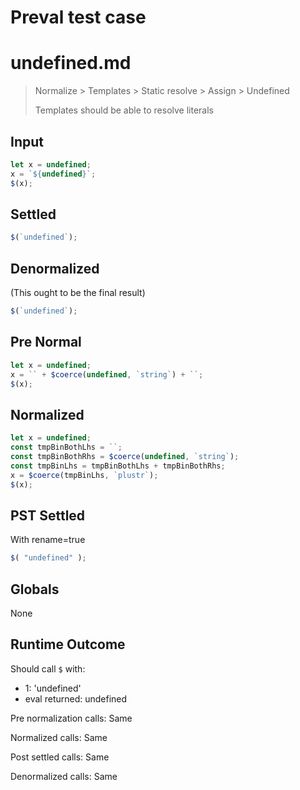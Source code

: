 # Preval test case

# undefined.md

> Normalize > Templates > Static resolve > Assign > Undefined
>
> Templates should be able to resolve literals

## Input

`````js filename=intro
let x = undefined;
x = `${undefined}`;
$(x);
`````

## Settled


`````js filename=intro
$(`undefined`);
`````

## Denormalized
(This ought to be the final result)

`````js filename=intro
$(`undefined`);
`````

## Pre Normal


`````js filename=intro
let x = undefined;
x = `` + $coerce(undefined, `string`) + ``;
$(x);
`````

## Normalized


`````js filename=intro
let x = undefined;
const tmpBinBothLhs = ``;
const tmpBinBothRhs = $coerce(undefined, `string`);
const tmpBinLhs = tmpBinBothLhs + tmpBinBothRhs;
x = $coerce(tmpBinLhs, `plustr`);
$(x);
`````

## PST Settled
With rename=true

`````js filename=intro
$( "undefined" );
`````

## Globals

None

## Runtime Outcome

Should call `$` with:
 - 1: 'undefined'
 - eval returned: undefined

Pre normalization calls: Same

Normalized calls: Same

Post settled calls: Same

Denormalized calls: Same

